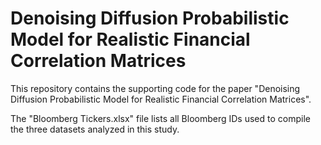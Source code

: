 # Denoising Diffusion Probabilistic Model for Realistic Financial Correlation Matrices

This repository contains the supporting code for the paper "Denoising Diffusion Probabilistic Model for Realistic Financial Correlation Matrices".

The "Bloomberg Tickers.xlsx" file lists all Bloomberg IDs used to compile the three datasets analyzed in this study.